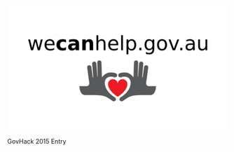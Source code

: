 <img src="https://raw.githubusercontent.com/ballarat-hackerspace/wecanhelp/master/title.png">

GovHack 2015 Entry

